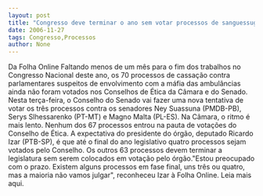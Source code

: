 ```yaml
---
layout: post
title: "Congresso deve terminar o ano sem votar processos de sanguessugas"
date: 2006-11-27
tags: Congresso,Processos
author: None
---
```

Da Folha Online
Faltando menos de um mês para o fim dos trabalhos no Congresso Nacional deste ano, os 70 processos de cassação contra parlamentares suspeitos de envolvimento com a máfia das ambulâncias ainda não foram votados nos Conselhos de Ética da Câmara e do Senado. Nesta terça-feira, o Conselho do Senado vai fazer uma nova tentativa de votar os três processos contra os senadores Ney Suassuna (PMDB-PB), Serys Slhessarenko (PT-MT) e Magno Malta (PL-ES). Na Câmara, o ritmo é mais lento. Nenhum dos 67 processos entrou na pauta de votações do Conselho de Ética. A expectativa do presidente do órgão, deputado Ricardo Izar (PTB-SP), é que até o final do ano legislativo quatro processos sejam votados pelo Conselho. Os outros 63 processos devem terminar a legislatura sem serem colocados em votação pelo órgão.\"Estou preocupado com o prazo. Existem alguns processos em fase final, uns três ou quatro, mas a maioria não vamos julgar\", reconheceu Izar à Folha Online. 
Leia mais aqui. 